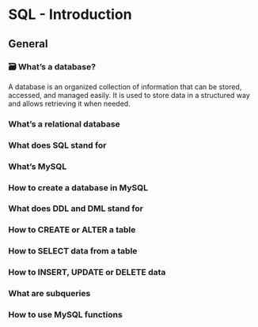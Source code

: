 # SQL - Introduction

## General

### 🗃️ What’s a database?
A database is an organized collection of information that can be stored, accessed, and managed easily. It is used to store data in a structured way and allows retrieving it when needed.

### What’s a relational database
### What does SQL stand for
### What’s MySQL
### How to create a database in MySQL
### What does DDL and DML stand for
### How to CREATE or ALTER a table
### How to SELECT data from a table
### How to INSERT, UPDATE or DELETE data
### What are subqueries
### How to use MySQL functions
